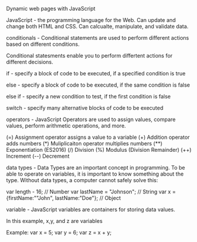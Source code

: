 Dynamic web pages with JavaScript


JavaScript - the programming language for the Web. Can update and change both HTML and CSS. Can calcualte, manipulate, and validate data.

conditionals - Conditional statements are used to perform different actions based on different conditions.

Conditional statesments enable you to perform differtent actions for different decisions.

if - specify a block of code to be executed, if a specified condition is true

else - specify a block of code to be executed, if the same condition is false

else if - specify a new condition to test, if the first condition is false

switch - specify many alternative blocks of code to be executed


operators - JavaScript Operators are used to assign values, compare values, perform arithmetic operations, and more.

(=) Assignment operator assigns a value to a variable
(+) Addition operator adds numbers
(*) Muliplicaiton operator multiplies numbers
(**) Exponentiation (ES2016)
(/) Division
(%) Modulus (Division Remainder)
(++) Increment
(--) Decrement


data types - Data Types are an important concept in programming. To be able to operate on variables, it is important to know something about the type. Without data types, a computer cannot safely solve this:

var length - 16;               // Number
var lastName = "Johnson";      // String
var x = {firstName:""John", lastName:"Doe"};     // Object


variable - JavaScript variables are containers for storing data values.

In this example, x,y, and z are variables

Example:
var x = 5;
var y = 6;
var z = x + y;

